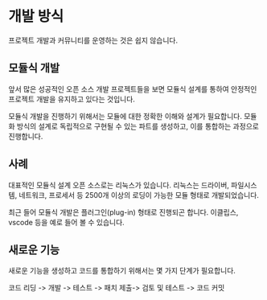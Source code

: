 # 개발 방식
프로젝트 개발과 커뮤니티를 운영하는 것은 쉽지 않습니다. 

## 모듈식 개발
앞서 많은 성공적인 오픈 소스 개발 프로젝트들을 보면 모듈식 설계를 통하여 안정적인 프로젝트 개발을 유지하고 있다는 것입니다.

모듈식 개발을 진행하기 위해서는 모듈에 대한 정확한 이해와 설계가 필요합니다. 모듈화 방식의 설계로 독립적으로 구현될 수 있는 파트를 생성하고, 이를 통합하는 과정으로 진행합니다.

## 사례
대표적인 모듈식 설계 오픈 소스로는 리눅스가 있습니다. 리눅스는 드라이버, 파일시스템, 네트워크, 프로세서 등 2500개 이상의 로딩이 가능한 모듈 형태로 개발되었습니다.

최근 들어 모듈식 개발은 플러그인(plug-in) 형태로 진행되곤 합니다. 이클립스, vscode 등을 예로 들어 볼 수 있습니다.

## 새로운 기능
새로운 기능을 생성하고 코드를 통합하기 위해서는 몇 가지 단계가 필요합니다.

코드 리딩 -> 개발 -> 테스트 -> 패치 제출-> 검토 및 테스트 -> 코드 커밋